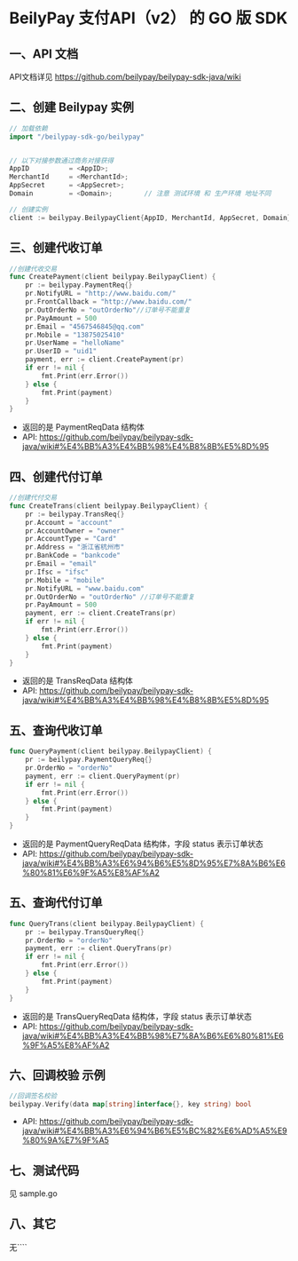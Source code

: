 # BeilyPay 支付API（v2） 的 GO 版 SDK

## 一、API 文档

API文档详见 https://github.com/beilypay/beilypay-sdk-java/wiki

## 二、创建 Beilypay 实例

```go
// 加载依赖
import "/beilypay-sdk-go/beilypay"


// 以下对接参数通过商务对接获得
AppID          = <AppID>;
MerchantId     = <MerchantId>;
AppSecret      = <AppSecret>;
Domain         = <Domain>;        // 注意 测试环境 和 生产环境 地址不同

// 创建实例
client := beilypay.BeilypayClient{AppID, MerchantId, AppSecret, Domain}

```

## 三、创建代收订单


```go
//创建代收交易
func CreatePayment(client beilypay.BeilypayClient) {
    pr := beilypay.PaymentReq{}
    pr.NotifyURL = "http://www.baidu.com/"
    pr.FrontCallback = "http://www.baidu.com/"
    pr.OutOrderNo = "outOrderNo"//订单号不能重复
    pr.PayAmount = 500
    pr.Email = "4567546845@qq.com"
    pr.Mobile = "13875025410"
    pr.UserName = "helloName"
    pr.UserID = "uid1"
    payment, err := client.CreatePayment(pr)
    if err != nil {
        fmt.Print(err.Error())
    } else {
        fmt.Print(payment)
    }
}
```

- 返回的是 PaymentReqData 结构体
- API: https://github.com/beilypay/beilypay-sdk-java/wiki#%E4%BB%A3%E4%BB%98%E4%B8%8B%E5%8D%95


## 四、创建代付订单

```go
//创建代付交易
func CreateTrans(client beilypay.BeilypayClient) {
    pr := beilypay.TransReq{}
    pr.Account = "account"
    pr.AccountOwner = "owner"
    pr.AccountType = "Card"
    pr.Address = "浙江省杭州市"
    pr.BankCode = "bankcode"
    pr.Email = "email"
    pr.Ifsc = "ifsc"
    pr.Mobile = "mobile"
    pr.NotifyURL = "www.baidu.com"
    pr.OutOrderNo = "outOrderNo" //订单号不能重复
    pr.PayAmount = 500
    payment, err := client.CreateTrans(pr)
    if err != nil {
        fmt.Print(err.Error())
    } else {
        fmt.Print(payment)
    }
}
```
- 返回的是 TransReqData 结构体
- API: https://github.com/beilypay/beilypay-sdk-java/wiki#%E4%BB%A3%E4%BB%98%E4%B8%8B%E5%8D%95


## 五、查询代收订单

```go
func QueryPayment(client beilypay.BeilypayClient) {
    pr := beilypay.PaymentQueryReq{}
    pr.OrderNo = "orderNo"
    payment, err := client.QueryPayment(pr)
    if err != nil {
        fmt.Print(err.Error())
    } else {
        fmt.Print(payment)
    }
}
```
- 返回的是 PaymentQueryReqData 结构体，字段 status 表示订单状态
- API: https://github.com/beilypay/beilypay-sdk-java/wiki#%E4%BB%A3%E6%94%B6%E5%8D%95%E7%8A%B6%E6%80%81%E6%9F%A5%E8%AF%A2


## 五、查询代付订单

```go
func QueryTrans(client beilypay.BeilypayClient) {
    pr := beilypay.TransQueryReq{}
    pr.OrderNo = "orderNo"
    payment, err := client.QueryTrans(pr)
    if err != nil {
        fmt.Print(err.Error())
    } else {
        fmt.Print(payment)
    }
}
```
- 返回的是 TransQueryReqData 结构体，字段 status 表示订单状态
- API: https://github.com/beilypay/beilypay-sdk-java/wiki#%E4%BB%A3%E4%BB%98%E7%8A%B6%E6%80%81%E6%9F%A5%E8%AF%A2


## 六、回调校验 示例

```go
//回调签名校验
beilypay.Verify(data map[string]interface{}, key string) bool 

```
- API: https://github.com/beilypay/beilypay-sdk-java/wiki#%E4%BB%A3%E6%94%B6%E5%BC%82%E6%AD%A5%E9%80%9A%E7%9F%A5

## 七、测试代码

见 sample.go

## 八、其它

无````